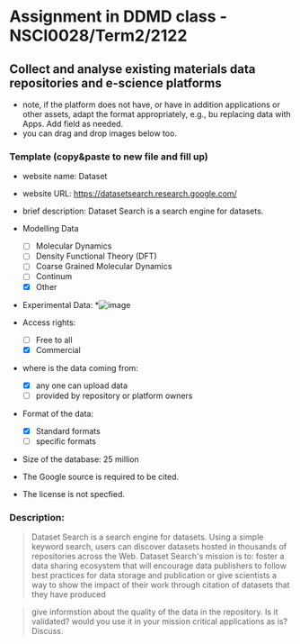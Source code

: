 # Assignment in DDMD class - NSCI0028/Term2/2122

## Collect and analyse existing materials data repositories and e-science platforms 

- note, if the platform does not have, or have in addition applications or other assets, adapt the format appropriately, e.g., bu replacing data with Apps. Add field as needed. 
- you can drag and drop images below too. 


### Template (copy&paste to new file and fill up) 
* website name: Dataset 
* website URL: https://datasetsearch.research.google.com/
* brief description: Dataset Search is a search engine for datasets.
* Modelling Data 
  - [ ] Molecular Dynamics
  - [ ] Density Functional Theory (DFT)
  - [ ] Coarse Grained Molecular Dynamics
  - [ ] Continum
  - [x] Other
        
* Experimental Data: 
  *![image](https://user-images.githubusercontent.com/98064510/152433184-35229a41-2ad3-4488-8572-93154c6e76c8.png)

* Access rights: 
  - [ ] Free to all 
  - [x] Commercial 
* where is the data coming from:  
  - [x] any one can upload data 
  - [ ] provided by repository or platform owners
* Format of the data:
  - [x] Standard formats
  - [ ] specific formats
* Size of the database: 25 million
* The Google source is required to be cited.
* The license is not specfied.
 
 ### Description:
> Dataset Search is a search engine for datasets. Using a simple keyword search, users can discover datasets hosted in thousands of repositories across the Web. Dataset Search's mission is to: foster a data sharing ecosystem that will encourage data publishers to follow best practices for data storage and publication or give scientists a way to show the impact of their work through citation of datasets that they have produced


> give informstion about the quality of the data in the repository. Is it validated? would you use it in your mission critical applications as is? Discuss. 

